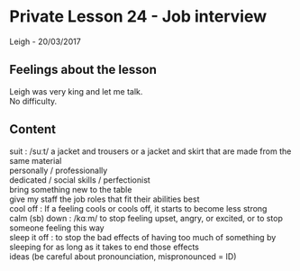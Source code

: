 # Private Lesson 24 - Job interview
Leigh - 20/03/2017

## Feelings about the lesson
Leigh was very king and let me talk.  
No difficulty.

## Content
suit : /suːt/ a jacket and trousers or a jacket and skirt that are made from the same material  
personally / professionally  
dedicated / social skills / perfectionist  
bring something new to the table  
give my staff the job roles that fit their abilities best  
cool off : If a feeling cools or cools off, it starts to become less strong  
calm (sb) down :  /kɑːm/ to stop feeling upset, angry, or excited, or to stop someone feeling this way  
sleep it off : to stop the bad effects of having too much of something by sleeping for as long as it takes to end those effects  
ideas (be careful about pronounciation, mispronounced = ID)  